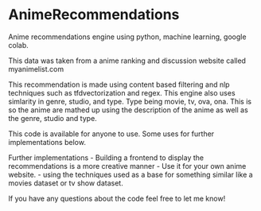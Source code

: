 # AnimeRecommendations
Anime recommendations engine using python, machine learning, google colab.

This data was taken from a anime ranking and discussion website called myanimelist.com

This recommendation is made using content based filtering and nlp techniques such as tfdvectorization and regex. This engine also uses simlarity in genre, studio, and type. Type being movie, tv, ova, ona. This is so the anime are mathed up using the description of the anime as well as the genre, studio and type.

This code is available for anyone to use. Some uses for further implementations below.

Further implementations - Building a frontend to display the recommendations is a more creative manner
                        - Use it for your own anime website.
                        - using the techniques used as a base for something similar like a movies dataset or tv show dataset.

If you have any questions about the code feel free to let me know!
